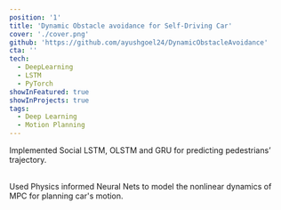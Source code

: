 ```yaml
---
position: '1'
title: 'Dynamic Obstacle avoidance for Self-Driving Car'
cover: './cover.png'
github: 'https://github.com/ayushgoel24/DynamicObstacleAvoidance'
cta: ''
tech:
  - DeepLearning
  - LSTM
  - PyTorch
showInFeatured: true
showInProjects: true
tags:
  - Deep Learning
  - Motion Planning
---
```


Implemented Social LSTM, OLSTM and GRU for predicting pedestrians’ trajectory. <br><br>

Used Physics informed Neural Nets to model the nonlinear dynamics of MPC for planning car's motion.
